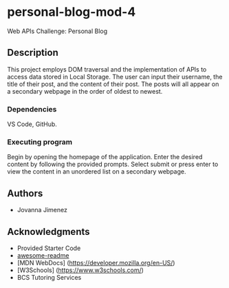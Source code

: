 # personal-blog-mod-4
Web APIs Challenge: Personal Blog 

## Description 
This project employs DOM traversal and the implementation of APIs to access data stored in Local Storage. The user can input their username, the title of their post, and the content of their post. The posts will all appear on a secondary webpage in the order of oldest to newest. 

### Dependencies 

VS Code, GitHub. 

### Executing program 
Begin by opening the homepage of the application. Enter the desired content by following the provided prompts. Select submit or press enter to view the content in an unordered list on a secondary webpage.  

## Authors 
* Jovanna Jimenez 

## Acknowledgments 
* Provided Starter Code
* [awesome-readme](https://github.com/matiassingers/awesome-readme)
* [MDN WebDocs] (https://developer.mozilla.org/en-US/)
* [W3Schools] (https://www.w3schools.com/)
* BCS Tutoring Services


